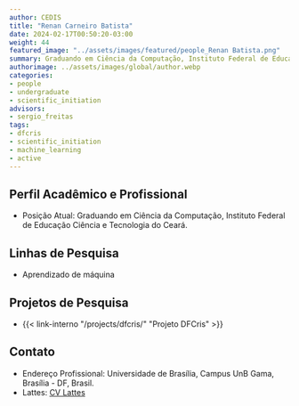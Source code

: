 ```yaml
---
author: CEDIS
title: "Renan Carneiro Batista"
date: 2024-02-17T00:50:20-03:00
weight: 44
featured_image: "../assets/images/featured/people_Renan Batista.png"
summary: Graduando em Ciência da Computação, Instituto Federal de Educação Ciência e Tecnologia do Ceará
authorimage: ../assets/images/global/author.webp
categories: 
- people
- undergraduate
- scientific_initiation
advisors:
- sergio_freitas
tags: 
- dfcris
- scientific_initiation
- machine_learning
- active
---
```

## Perfil Acadêmico e Profissional
- Posição Atual: Graduando em Ciência da Computação, Instituto Federal de Educação Ciência e Tecnologia do Ceará.

## Linhas de Pesquisa
- Aprendizado de máquina

## Projetos de Pesquisa
- {{< link-interno "/projects/dfcris/" "Projeto DFCris" >}}

## Contato
- Endereço Profissional: Universidade de Brasília, Campus UnB Gama, Brasília - DF, Brasil.
- Lattes: [CV Lattes](http://lattes.cnpq.br/0834465625018073)